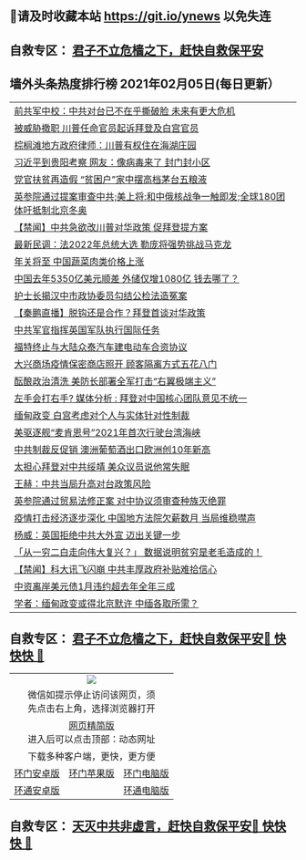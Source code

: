 ## 📩请及时收藏本站 https://git.io/ynews 以免失连</a>
## 自救专区： [君子不立危樯之下，赶快自救保平安 ](https://github.com/pwgy/td/blob/master/README.md)

## 墙外头条热度排行榜 2021年02月05日(每日更新）

 <table>
<tr><td colspan="2" align="left"><a href="https://xpzkndbkq.azureedge.net/?name=c1302894&key=qfahckuvbefdvfja&from=gy2">前共军中校：中共对台已不在乎撕破脸 未来有更大危机</a></td></tr>
<tr><td colspan="2" align="left"><a href="https://xpzkndbkq.azureedge.net/?name=c1302891&key=qfahckuvbefdvfja&from=gy2">被威胁撤职 川普任命官员起诉拜登及白宫官员</a></td></tr>
<tr><td colspan="2" align="left"><a href="https://xpzkndbkq.azureedge.net/?name=c1302905&key=qfahckuvbefdvfja&from=gy2">棕榈滩地方政府律师：川普有权住在海湖庄园</a></td></tr>
<tr><td colspan="2" align="left"><a href="https://xpzkndbkq.azureedge.net/?name=c1302882&key=qfahckuvbefdvfja&from=gy2">习近平到贵阳考察 网友：像病毒来了 封门封小区</a></td></tr>
<tr><td colspan="2" align="left"><a href="https://xpzkndbkq.azureedge.net/?name=c1302913&key=qfahckuvbefdvfja&from=gy2">党官扶贫再造假 “贫困户”家中摆高档茅台五粮液</a></td></tr>
<tr><td colspan="2" align="left"><a href="https://xpzkndbkq.azureedge.net/?name=c1302916&key=qfahckuvbefdvfja&from=gy2">英参院通过提案审查中共;美上将:和中俄核战争一触即发;全球180团体吁抵制北京冬奥</a></td></tr>
<tr><td colspan="2" align="left"><a href="https://xpzkndbkq.azureedge.net/?name=c1302824&key=qfahckuvbefdvfja&from=gy2">【禁闻】中共急欲改川普对华政策 促拜登提方案</a></td></tr>
<tr><td colspan="2" align="left"><a href="https://xpzkndbkq.azureedge.net/?name=c1302888&key=qfahckuvbefdvfja&from=gy2">最新民调：法2022年总统大选 勒庞将强势挑战马克龙</a></td></tr>
<tr><td colspan="2" align="left"><a href="https://xpzkndbkq.azureedge.net/?name=c1302883&key=qfahckuvbefdvfja&from=gy2">年关将至 中国蔬菜肉类价格上涨</a></td></tr>
<tr><td colspan="2" align="left"><a href="https://xpzkndbkq.azureedge.net/?name=c1302884&key=qfahckuvbefdvfja&from=gy2">中国去年5350亿美元顺差 外储仅增1080亿 钱去哪了？</a></td></tr>
<tr><td colspan="2" align="left"><a href="https://xpzkndbkq.azureedge.net/?name=c1302914&key=qfahckuvbefdvfja&from=gy2">护士长揭汉中市政协委员勾结公检法造冤案</a></td></tr>
<tr><td colspan="2" align="left"><a href="https://xpzkndbkq.azureedge.net/?name=c1302915&key=qfahckuvbefdvfja&from=gy2">【秦鹏直播】脱钩还是合作？拜登首谈对华政策</a></td></tr>
<tr><td colspan="2" align="left"><a href="https://xpzkndbkq.azureedge.net/?name=c1302865&key=qfahckuvbefdvfja&from=gy2">中共军官指挥英国军队执行国际任务</a></td></tr>
<tr><td colspan="2" align="left"><a href="https://xpzkndbkq.azureedge.net/?name=c1302910&key=qfahckuvbefdvfja&from=gy2">福特终止与大陆众泰汽车建电动车合资协议</a></td></tr>
<tr><td colspan="2" align="left"><a href="https://xpzkndbkq.azureedge.net/?name=c1302896&key=qfahckuvbefdvfja&from=gy2">大兴商场疫情保密商店照开 顾客隔离方式五花八门</a></td></tr>
<tr><td colspan="2" align="left"><a href="https://xpzkndbkq.azureedge.net/?name=c1302895&key=qfahckuvbefdvfja&from=gy2">酝酿政治清洗 美防长部署全军打击“右翼极端主义”</a></td></tr>
<tr><td colspan="2" align="left"><a href="https://xpzkndbkq.azureedge.net/?name=c1302864&key=qfahckuvbefdvfja&from=gy2">左手会打右手? 媒体分析 : 拜登对中国核心团队意见不统一</a></td></tr>
<tr><td colspan="2" align="left"><a href="https://xpzkndbkq.azureedge.net/?name=c1302909&key=qfahckuvbefdvfja&from=gy2">缅甸政变 白宫考虑对个人与实体针对性制裁</a></td></tr>
<tr><td colspan="2" align="left"><a href="https://xpzkndbkq.azureedge.net/?name=c1302886&key=qfahckuvbefdvfja&from=gy2">美驱逐舰“麦肯恩号”2021年首次行驶台湾海峡</a></td></tr>
<tr><td colspan="2" align="left"><a href="https://xpzkndbkq.azureedge.net/?name=c1302890&key=qfahckuvbefdvfja&from=gy2">中共制裁反促销 澳洲葡萄酒出口欧洲创10年新高</a></td></tr>
<tr><td colspan="2" align="left"><a href="https://xpzkndbkq.azureedge.net/?name=c1302901&key=qfahckuvbefdvfja&from=gy2">太担心拜登对中共绥靖 美众议员说他常失眠</a></td></tr>
<tr><td colspan="2" align="left"><a href="https://xpzkndbkq.azureedge.net/?name=c1302869&key=qfahckuvbefdvfja&from=gy2">王赫：中共当局升高对台政策风险</a></td></tr>
<tr><td colspan="2" align="left"><a href="https://xpzkndbkq.azureedge.net/?name=c1302889&key=qfahckuvbefdvfja&from=gy2">英参院通过贸易法修正案 对中协议须审查种族灭绝罪</a></td></tr>
<tr><td colspan="2" align="left"><a href="https://xpzkndbkq.azureedge.net/?name=c1302847&key=qfahckuvbefdvfja&from=gy2">疫情打击经济逐步深化 中国地方法院欠薪数月 当局维稳噤声</a></td></tr>
<tr><td colspan="2" align="left"><a href="https://xpzkndbkq.azureedge.net/?name=c1302868&key=qfahckuvbefdvfja&from=gy2">杨威：英国拒绝中共大外宣 迈出关键一步</a></td></tr>
<tr><td colspan="2" align="left"><a href="https://xpzkndbkq.azureedge.net/?name=c1302848&key=qfahckuvbefdvfja&from=gy2">「从一穷二白走向伟大复兴？」 数据说明贫穷是老毛造成的！</a></td></tr>
<tr><td colspan="2" align="left"><a href="https://xpzkndbkq.azureedge.net/?name=c1302825&key=qfahckuvbefdvfja&from=gy2">【禁闻】科大讯飞闪崩 中共丰厚政府补贴难拾信心</a></td></tr>
<tr><td colspan="2" align="left"><a href="https://xpzkndbkq.azureedge.net/?name=c1302885&key=qfahckuvbefdvfja&from=gy2">中资离岸美元债1月违约超去年全年三成</a></td></tr>
<tr><td colspan="2" align="left"><a href="https://xpzkndbkq.azureedge.net/?name=c1302846&key=qfahckuvbefdvfja&from=gy2">学者：缅甸政变或得北京默许 中缅各取所需？</a></td></tr>

</table>


 ## 自救专区： [君子不立危樯之下，赶快自救保平安🍎 快快快 📩](https://github.com/pwgy/td/blob/master/README.md)
 
<table>
  <tr>
    <td colspan="3" align="center"><img src="https://cdn.jsdelivr.net/gh/opipe/up/oGate65.jpg"/></td>
  </tr>
  <tr>
    <td colspan="3" align="center">微信如提示停止访问该网页，须<br/>先点击右上角，选择浏览器打开</td>
  <tr>
  <tr>
    <td colspan="3" align="center"><a href="https://gitcdn.xyz/cdn/otiny/up/master/show005.htm">网页精简版</a><br/>进入后可以点击顶部：动态网址</td>
  </tr>
  <tr>
    <td colspan="3" align="center">下载多种客户端，更快，更方便</td>
  <tr>
  <tr>
    <td align="center"><a href="https://cdn.jsdelivr.net/gh/opipe/up/oGatea.apk">环门安卓版</a></td>
    <td align="center"><a href="https://x.co/odisk">环门苹果版</a></td>
    <td align="center"><a href="https://cdn.jsdelivr.net/gh/opipe/up/oGate.zip">环门电脑版</a></td>
  </tr>
  <tr>
    <td align="center"><a href="https://cdn.jsdelivr.net/gh/opipe/up/oPipe.apk">环通安卓版</a></td>
    <td align="center"></td>
    <td align="center"><a href="https://raw.githubusercontent.com/opipe/up/master/oPipe.zip">环通电脑版</a></td>
  </tr>
  
</table>


 ## 自救专区： [天灭中共非虚言，赶快自救保平安🍎 快快快 📩](https://github.com/pwgy/td/blob/master/README.md)
